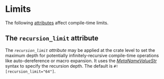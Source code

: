 # Limits

The following [attributes] affect compile-time limits.

## The `recursion_limit` attribute

The *`recursion_limit` attribute* may be applied at the crate level to set the
maximum depth for potentially infinitely-recursive compile-time operations
like auto-dereference or macro expansion. It uses the [_MetaNameValueStr_]
syntax to specify the recursion depth. The default is
`#![recursion_limit="64"]`.

[attributes]: attributes.html
[_MetaNameValueStr_]: attributes.html#meta-item-attribute-syntax
